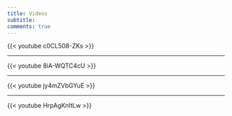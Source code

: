 ```yaml
---
title: Videos
subtitle: 
comments: true
---
```

{{< youtube c0CL508-ZKs >}}

---

{{< youtube 8iA-WQTC4cU >}}

---

{{< youtube jy4mZVbGYuE >}}

---
{{< youtube HrpAgKnltLw >}}
